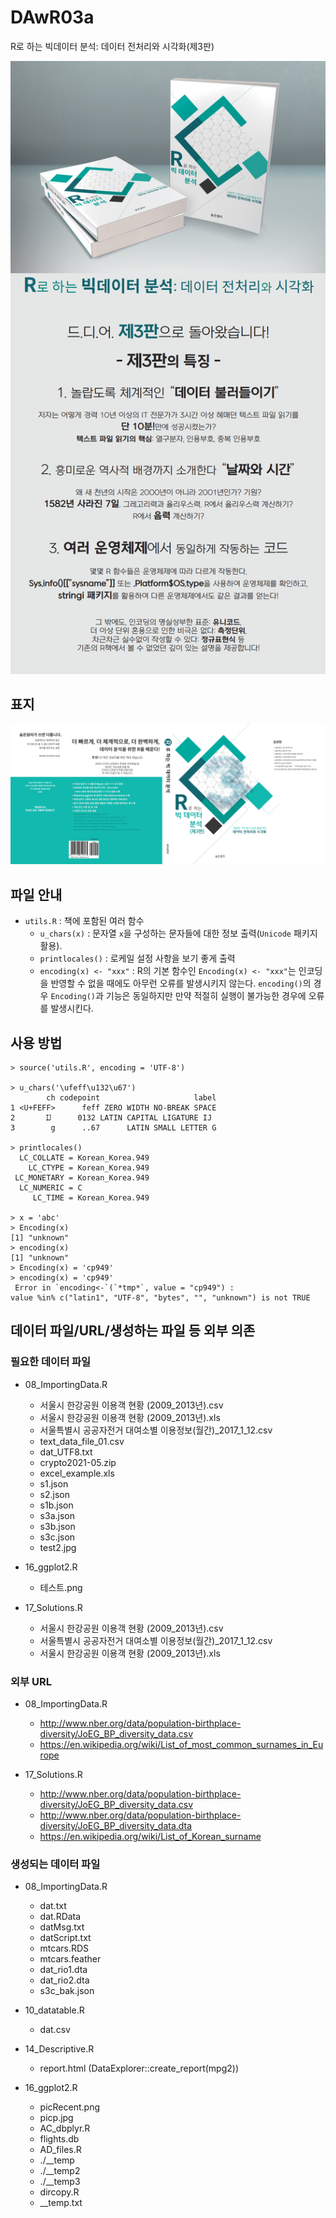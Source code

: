 # DAwR03a
R로 하는 빅데이터 분석: 데이터 전처리와 시각화(제3판)

![마케팅](ad03.png)

## 표지

![표지](3rd03.png)

## 파일 안내

* `utils.R` : 책에 포함된 여러 함수
  * `u_chars(x)` : 문자열 `x`을 구성하는 문자들에 대한 정보 출력(`Unicode` 패키지 활용).
  * `printlocales()` : 로케일 설정 사항을 보기 좋게 출력
  * `encoding(x) <- "xxx"` : R의 기본 함수인 `Encoding(x) <- "xxx"`는 인코딩을 반영할 수 없을 때에도 아무런 오류를 발생시키지 않는다. `encoding()`의 경우 `Encoding()`과 기능은 동일하지만 만약 적절히 실행이 불가능한 경우에 오류를 발생시킨다.
  
## 사용 방법

```{r}
> source('utils.R', encoding = 'UTF-8')

> u_chars('\ufeff\u132\u67')
        ch codepoint                     label
1 <U+FEFF>      feff ZERO WIDTH NO-BREAK SPACE
2       Ĳ      0132 LATIN CAPITAL LIGATURE IJ
3        g      ..67      LATIN SMALL LETTER G

> printlocales()
  LC_COLLATE = Korean_Korea.949    
    LC_CTYPE = Korean_Korea.949    
 LC_MONETARY = Korean_Korea.949    
  LC_NUMERIC = C                   
     LC_TIME = Korean_Korea.949 

> x = 'abc'
> Encoding(x)
[1] "unknown"
> encoding(x)
[1] "unknown"
> Encoding(x) = 'cp949'
> encoding(x) = 'cp949'
 Error in `encoding<-`(`*tmp*`, value = "cp949") : 
value %in% c("latin1", "UTF-8", "bytes", "", "unknown") is not TRUE 
```

## 데이터 파일/URL/생성하는 파일 등 외부 의존

### 필요한 데이터 파일

* 08_ImportingData.R
  - 서울시 한강공원 이용객 현황 (2009_2013년).csv
  - 서울시 한강공원 이용객 현황 (2009_2013년).xls
  - 서울특별시 공공자전거 대여소별 이용정보(월간)_2017_1_12.csv
  - text_data_file_01.csv
  - dat_UTF8.txt
  - crypto2021-05.zip
  - excel_example.xls
  - s1.json
  - s2.json
  - s1b.json
  - s3a.json
  - s3b.json
  - s3c.json
  - test2.jpg

* 16_ggplot2.R
  - 테스트.png

* 17_Solutions.R
  - 서울시 한강공원 이용객 현황 (2009_2013년).csv
  - 서울특별시 공공자전거 대여소별 이용정보(월간)_2017_1_12.csv
  - 서울시 한강공원 이용객 현황 (2009_2013년).xls


### 외부 URL

* 08_ImportingData.R
  - http://www.nber.org/data/population-birthplace-diversity/JoEG_BP_diversity_data.csv
  - https://en.wikipedia.org/wiki/List_of_most_common_surnames_in_Europe

* 17_Solutions.R
  - http://www.nber.org/data/population-birthplace-diversity/JoEG_BP_diversity_data.csv
  - http://www.nber.org/data/population-birthplace-diversity/JoEG_BP_diversity_data.dta
  - https://en.wikipedia.org/wiki/List_of_Korean_surname


### 생성되는 데이터 파일

* 08_ImportingData.R
  - dat.txt
  - dat.RData
  - datMsg.txt
  - datScript.txt
  - mtcars.RDS
  - mtcars.feather
  - dat_rio1.dta
  - dat_rio2.dta
  - s3c_bak.json

* 10_datatable.R
  - dat.csv

* 14_Descriptive.R
  - report.html (DataExplorer::create_report(mpg2))

* 16_ggplot2.R
  - picRecent.png
  - picp.jpg
  - AC_dbplyr.R
  - flights.db
  - AD_files.R
  - ./__temp
  - ./__temp2
  - ./__temp3
  - dircopy.R
  - __temp.txt






